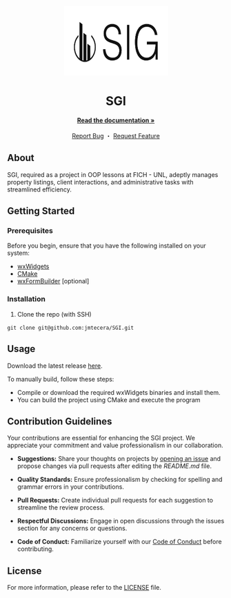 <br/>
<p align="center">
  <a href="https://github.com/jmtecera/SGI">
    <img src="logo.png" alt="Logo" width="241" height="161">
  </a>

  <h1 align="center">SGI</h3>

  <p align="center">
    <a href="https://github.com/jmtecera/SGI/wiki"><strong>Read the documentation »</strong></a>
    <br/>
    <br/>
    <a href="https://github.com/jmtecera/SGI/issues">Report Bug</a>
    ・
    <a href="https://github.com/jmtecera/SGI/issues">Request Feature</a>
  </p>
</p>

## About
SGI, required as a project in OOP lessons at FICH - UNL, adeptly manages property listings, client interactions, and administrative tasks with streamlined efficiency.

## Getting Started


### Prerequisites

Before you begin, ensure that you have the following installed on your system:

* [wxWidgets](https://www.wxwidgets.org)
* [CMake](https://cmake.org)
* [wxFormBuilder](https://github.com/wxFormBuilder/wxFormBuilder) [optional]

### Installation

1. Clone the repo (with SSH)

```
git clone git@github.com:jmtecera/SGI.git
```

## Usage

Download the latest release [here](https://github.com/jmtecera/SGI/releases).

To manually build, follow these steps:

   - Compile or download the required wxWidgets binaries and install them.
   - You can build the project using CMake and execute the program



## Contribution Guidelines

Your contributions are essential for enhancing the SGI project. We appreciate your commitment and value professionalism in our collaboration.

- **Suggestions:** Share your thoughts on projects by [opening an issue](https://github.com/jmtecera/SGI/issues/new) and propose changes via pull requests after editing the *README.md* file.

- **Quality Standards:** Ensure professionalism by checking for spelling and grammar errors in your contributions.

- **Pull Requests:** Create individual pull requests for each suggestion to streamline the review process.

- **Respectful Discussions:** Engage in open discussions through the issues section for any concerns or questions.

- **Code of Conduct:** Familiarize yourself with our [Code of Conduct](https://github.com/jmtecera/SGI/blob/main/CODE_OF_CONDUCT.md) before contributing.

## License

For more information, please refer to the [LICENSE](https://github.com/jmtecera/SGI/blob/main/LICENSE.md) file.
